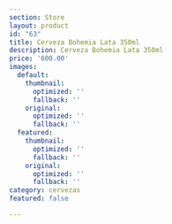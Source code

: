 ```yaml
---
section: Store
layout: product
id: "63"
title: Cerveza Bohemia Lata 350ml
description: Cerveza Bohemia Lata 350ml
price: '600.00'
images:
  default:
    thumbnail:
      optimized: ''
      fallback: ''
    original:
      optimized: ''
      fallback: ''
  featured:
    thumbnail:
      optimized: ''
      fallback: ''
    original:
      optimized: ''
      fallback: ''
category: cervezas
featured: false

---
```

